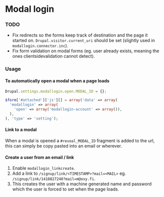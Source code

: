 Modal login
===========

### TODO

- Fix redirects so the forms keep track of destination and the page it started
  on.
  `Drupal.visitor.current_uri` should be set (slightly used in
  `modallogin.connector.inc`).
- Fix form validation on modal forms (eg. user already exists, meaning the ones
  clientsidevalidation cannot detect).

### Usage

#### To automatically open a modal when a page loads

```js
Drupal.settings.modallogin.open.MODAL_ID = {};
```

```php
$form['#attached']['js'][] = array('data' => array(
  'modallogin' => array(
    'open' => array('modallogin-account' => array()),
  ),
), 'type' => 'setting');
```

#### Link to a modal

When a modal is opened a `#reveal_MODAL_ID` fragment is added to the url, this
can simply be copy pasted into an email or wherever.

#### Create a user from an email / link

1. Enable `modallogin_linkcreate`.
2. Add a link to `/signup/link/<TIMESTAMP>?mail=<MAIL>` eg.
  `/signup/link/1418827240?mail=m@oxy.fi`.
3. This creates the user with a machine generated name and password which the
   user is forced to set when the page loads.
